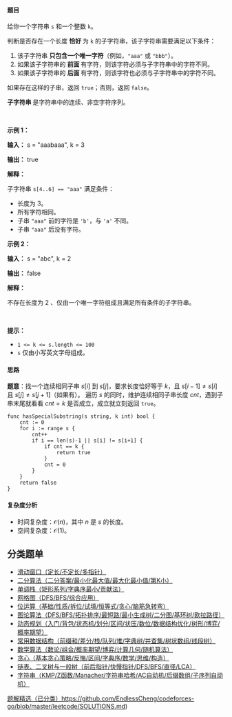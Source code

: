 #### 题目

<p>给你一个字符串 <code>s</code> 和一个整数 <code>k</code>。</p>

<p>判断是否存在一个长度&nbsp;<strong>恰好&nbsp;</strong>为 <code>k</code> 的子字符串，该子字符串需要满足以下条件：</p>

<ol>
	<li>该子字符串&nbsp;<strong>只包含一个唯一字符</strong>（例如，<code>"aaa"</code> 或 <code>"bbb"</code>）。</li>
	<li>如果该子字符串的&nbsp;<strong>前面&nbsp;</strong>有字符，则该字符必须与子字符串中的字符不同。</li>
	<li>如果该子字符串的&nbsp;<strong>后面&nbsp;</strong>有字符，则该字符也必须与子字符串中的字符不同。</li>
</ol>

<p>如果存在这样的子串，返回 <code>true</code>；否则，返回 <code>false</code>。</p>

<p><strong>子字符串&nbsp;</strong>是字符串中的连续、非空字符序列。</p>

<p>&nbsp;</p>

<p><strong class="example">示例 1：</strong></p>

<div class="example-block">
<p><strong>输入：</strong> <span class="example-io">s = "aaabaaa", k = 3</span></p>

<p><strong>输出：</strong> <span class="example-io">true</span></p>

<p><strong>解释：</strong></p>

<p>子字符串 <code>s[4..6] == "aaa"</code> 满足条件：</p>
<ul>
	<li>长度为 3。</li>
	<li>所有字符相同。</li>
	<li>子串 <code>"aaa"</code> 前的字符是 <code>'b'</code>，与 <code>'a'</code> 不同。</li>
	<li>子串 <code>"aaa"</code> 后没有字符。</li>
</ul>
</div>

<p><strong class="example">示例 2：</strong></p>

<div class="example-block">
<p><strong>输入：</strong> <span class="example-io">s = "abc", k = 2</span></p>

<p><strong>输出：</strong> <span class="example-io">false</span></p>

<p><strong>解释：</strong></p>

<p>不存在长度为 2 、仅由一个唯一字符组成且满足所有条件的子字符串。</p>
</div>

<p>&nbsp;</p>

<p><strong>提示：</strong></p>

<ul>
	<li><code>1 &lt;= k &lt;= s.length &lt;= 100</code></li>
	<li><code>s</code> 仅由小写英文字母组成。</li>
</ul>

#### 思路

**题意**：找一个连续相同子串 $s[i]$ 到 $s[j]$，要求长度恰好等于 $k$，且 $s[i-1]\ne s[i]$ 且 $s[j]\ne s[j+1]$（如果有）。
遍历 $s$ 的同时，维护连续相同子串长度 $\textit{cnt}$，遇到子串末尾就看看 $\textit{cnt}=k$ 是否成立，成立就立刻返回 $\texttt{true}$。


```
func hasSpecialSubstring(s string, k int) bool {
	cnt := 0
	for i := range s {
		cnt++
		if i == len(s)-1 || s[i] != s[i+1] {
			if cnt == k {
				return true
			}
			cnt = 0
		}
	}
	return false
}
```

#### 复杂度分析

- 时间复杂度：$\mathcal{O}(n)$，其中 $n$ 是 $s$ 的长度。
- 空间复杂度：$\mathcal{O}(1)$。


## 分类题单


- [滑动窗口（定长/不定长/多指针）](https://leetcode.cn/circle/discuss/0viNMK/)
- [二分算法（二分答案/最小化最大值/最大化最小值/第K小）](https://leetcode.cn/circle/discuss/SqopEo/)
- [单调栈（矩形系列/字典序最小/贡献法）](https://leetcode.cn/circle/discuss/9oZFK9/)
- [网格图（DFS/BFS/综合应用）](https://leetcode.cn/circle/discuss/YiXPXW/)
- [位运算（基础/性质/拆位/试填/恒等式/贪心/脑筋急转弯）](https://leetcode.cn/circle/discuss/dHn9Vk/)
- [图论算法（DFS/BFS/拓扑排序/最短路/最小生成树/二分图/基环树/欧拉路径）](https://leetcode.cn/circle/discuss/01LUak/)
- [动态规划（入门/背包/状态机/划分/区间/状压/数位/数据结构优化/树形/博弈/概率期望）](https://leetcode.cn/circle/discuss/tXLS3i/)
- [常用数据结构（前缀和/差分/栈/队列/堆/字典树/并查集/树状数组/线段树）](https://leetcode.cn/circle/discuss/mOr1u6/)
- [数学算法（数论/组合/概率期望/博弈/计算几何/随机算法）](https://leetcode.cn/circle/discuss/IYT3ss/)
- [贪心（基本贪心策略/反悔/区间/字典序/数学/思维/构造）](https://leetcode.cn/circle/discuss/g6KTKL/)
- [链表、二叉树与一般树（前后指针/快慢指针/DFS/BFS/直径/LCA）](https://leetcode.cn/circle/discuss/K0n2gO/)
- [字符串（KMP/Z函数/Manacher/字符串哈希/AC自动机/后缀数组/子序列自动机）](https://leetcode.cn/circle/discuss/SJFwQI/)

[题解精选（已分类）](https://github.com/EndlessCheng/codeforces-go/blob/master/leetcode/SOLUTIONS.md)https://github.com/EndlessCheng/codeforces-go/blob/master/leetcode/SOLUTIONS.md)
